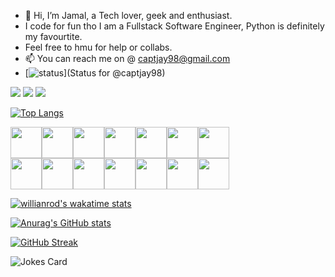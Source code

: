 - 👋 Hi, I’m Jamal, a Tech lover, geek and enthusiast.
- I code for fun tho I am a Fullstack Software Engineer, Python is definitely my favourtite.
- Feel free to hmu for help or collabs.
- 📫 You can reach me on @ captjay98@gmail.com
- [![status](https://badge.stateful.com/captjay98/status.svg)](Status for @captjay98)



[![](https://img.shields.io/badge/instagram-12100E?style=for-the-badge&logo=instagram)](https://www.instagram.com/capt_jay98/)
[![](https://img.shields.io/badge/twitter-%230077B5.svg?style=for-the-badge&logo=twitter)](https://mobile.twitter.com/capt_jay98)
[![](https://img.shields.io/badge/Spotify-1ED760?style=for-the-badge&logo=spotify&logoColor=white)](https://open.spotify.com/user/9fseiifs91xr5x6widc4by28o)

[![Top Langs](https://github-readme-stats.vercel.app/api/top-langs/?username=captjay98&theme=tokyonight_duo&layout=compact&hide=Assembly,Powershell&langs_count=8%exclude_repo=alx-higher_level_programming,AirBnB_clone_v3)](https://github.com/captjay98/github-readme-stats)


<img height=50 src="https://cdn.jsdelivr.net/gh/devicons/devicon/icons/python/python-original.svg"/><img height=50 src="https://cdn.jsdelivr.net/gh/devicons/devicon/icons/django/django-plain.svg"/><img height=50 src="https://cdn.jsdelivr.net/gh/devicons/devicon/icons/c/c-original.svg"/><img height=50 src="https://cdn.jsdelivr.net/gh/devicons/devicon/icons/html5/html5-original.svg"/><img height=50 src="https://cdn.jsdelivr.net/gh/devicons/devicon/icons/css3/css3-original.svg"/><img height=50 src="https://cdn.jsdelivr.net/gh/devicons/devicon/icons/javascript/javascript-original.svg"/><img height=50 src="https://cdn.jsdelivr.net/gh/devicons/devicon/icons/mysql/mysql-original-wordmark.svg" /></br><img height=50 src="https://cdn.jsdelivr.net/gh/devicons/devicon/icons/git/git-plain.svg"/><img height=50 src="https://cdn.jsdelivr.net/gh/devicons/devicon/icons/bash/bash-original.svg"/><img height=50 src="https://cdn.jsdelivr.net/gh/devicons/devicon/icons/linux/linux-original.svg"/><img height=50 src="https://cdn.jsdelivr.net/gh/devicons/devicon/icons/ubuntu/ubuntu-plain.svg"/><img height=50 src="https://cdn.jsdelivr.net/gh/devicons/devicon/icons/vim/vim-original.svg"/><img height=50 src="https://cdn.jsdelivr.net/gh/devicons/devicon/icons/nginx/nginx-original.svg"/><img height=50 src="https://cdn.jsdelivr.net/gh/devicons/devicon/icons/docker/docker-original.svg"/>
          
          
          
          
          


[![willianrod's wakatime stats](https://github-readme-stats.vercel.app/api/wakatime?username=captjay98&theme=tokyonight_duo&layout=compact)](https://github.com/anuraghazra/github-readme-stats)

[![Anurag's GitHub stats](https://github-readme-stats.vercel.app/api?username=captjay98&theme=tokyonight_duo&layout=compact)](https://github.com/captjay98/github-readme-stats)

[![GitHub Streak](https://github-readme-streak-stats.herokuapp.com/?user=captjay98&theme=tokyonight_duo&layout=compact)](https://git.io/streak-stats)

![Jokes Card](https://readme-jokes.vercel.app/api)




